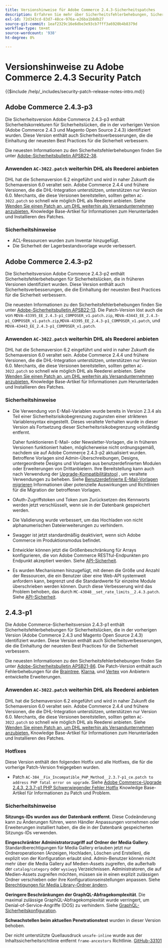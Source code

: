 ```yaml
---
title: Versionshinweise für Adobe Commerce 2.4.3-Sicherheitspatches
description: Erfahren Sie mehr über Sicherheitsfehlerbehebungen, Sicherheitsverbesserungen und andere sicherheitsrelevante Updates, die in den Sicherheits-Patch-Versionen für Adobe Commerce Version 2.4.3 enthalten sind.
exl-id: 72d343cd-83d7-48ce-976a-e26ba1b8db27
source-git-commit: 1eaf2329c16e6dbe3e93cb7fff3a6920b4b8379d
workflow-type: tm+mt
source-wordcount: '938'
ht-degree: 0%

---
```


# Versionshinweise zu Adobe Commerce 2.4.3 Security Patch

{{$include /help/_includes/security-patch-release-notes-intro.md}}

## Adobe Commerce 2.4.3-p3

Die Sicherheitsversion Adobe Commerce 2.4.3-p3 enthält Sicherheitskorrekturen für Sicherheitslücken, die in der vorherigen Version (Adobe Commerce 2.4.3 und Magento Open Source 2.4.3) identifiziert wurden. Diese Version enthält auch Sicherheitsverbesserungen, die die Einhaltung der neuesten Best Practices für die Sicherheit verbessern.

Die neuesten Informationen zu den Sicherheitsfehlerbehebungen finden Sie unter [Adobe-Sicherheitsbulletin APSB22-38](https://helpx.adobe.com/security/products/magento/apsb22-38.html).


### Anwenden `AC-3022.patch` weiterhin DHL als Reederei anbieten

DHL hat die Schemaversion 6.2 eingeführt und wird in naher Zukunft die Schemaversion 6.0 veraltet sein. Adobe Commerce 2.4.4 und frühere Versionen, die die DHL-Integration unterstützen, unterstützen nur Version 6.0. Merchants, die diese Versionen bereitstellen, sollten gelten `AC-3022.patch` so schnell wie möglich DHL als Reederei anbieten. Siehe [Wenden Sie einen Patch an, um DHL weiterhin als Versandunternehmen anzubieten.](https://support.magento.com/hc/en-us/articles/7707818131597-Apply-a-patch-to-continue-offering-DHL-as-shipping-carrier) Knowledge Base-Artikel für Informationen zum Herunterladen und Installieren des Patches.

### Sicherheitshinweise

* ACL-Ressourcen wurden zum Inventar hinzugefügt.
* Die Sicherheit der Lagerbestandsvorlage wurde verbessert.

## Adobe Commerce 2.4.3-p2

Die Sicherheitsversion Adobe Commerce 2.4.3-p2 enthält Sicherheitsfehlerbehebungen für Sicherheitslücken, die in früheren Versionen identifiziert wurden. Diese Version enthält auch Sicherheitsverbesserungen, die die Einhaltung der neuesten Best Practices für die Sicherheit verbessern.

Die neuesten Informationen zu den Sicherheitsfehlerbehebungen finden Sie unter [Adobe-Sicherheitsbulletin APSB22-13](https://helpx.adobe.com/security/products/magento/apsb22-13.html).  Die Patch-Version löst auch die von `MDVA-43395_EE_2.4.3-p1_COMPOSER_v1.patch.zip`, `MDVA-43443_EE_2.4.3-p1_COMPOSER_v1.patch.zip`,`MDVA-43395_EE_2.4.3-p1_COMPOSER_v1.patch`, und `MDVA-43443_EE_2.4.3-p1_COMPOSER_v1.patch`.


### Anwenden `AC-3022.patch` weiterhin DHL als Reederei anbieten

DHL hat die Schemaversion 6.2 eingeführt und wird in naher Zukunft die Schemaversion 6.0 veraltet sein. Adobe Commerce 2.4.4 und frühere Versionen, die die DHL-Integration unterstützen, unterstützen nur Version 6.0. Merchants, die diese Versionen bereitstellen, sollten gelten `AC-3022.patch` so schnell wie möglich DHL als Reederei anbieten. Siehe [Wenden Sie einen Patch an, um DHL weiterhin als Versandunternehmen anzubieten.](https://support.magento.com/hc/en-us/articles/7707818131597-Apply-a-patch-to-continue-offering-DHL-as-shipping-carrier) Knowledge Base-Artikel für Informationen zum Herunterladen und Installieren des Patches.


### Sicherheitshinweise

* Die Verwendung von E-Mail-Variablen wurde bereits in Version 2.3.4 als Teil einer Sicherheitsrisikobegrenzung zugunsten einer strikteren Variablensyntax eingestellt. Dieses veraltete Verhalten wurde in dieser Version als Fortsetzung dieser Sicherheitsrisikobegrenzung vollständig entfernt.

  Daher funktionieren E-Mail- oder Newsletter-Vorlagen, die in früheren Versionen funktioniert haben, möglicherweise nicht ordnungsgemäß, nachdem sie auf Adobe Commerce 2.4.3-p2 aktualisiert wurden. Betroffene Vorlagen sind Admin-Überschreibungen, Designs, untergeordnete Designs und Vorlagen aus benutzerdefinierten Modulen oder Erweiterungen von Drittanbietern. Ihre Bereitstellung kann auch nach Verwendung der [Upgrade-Kompatibilitätstool](https://experienceleague.adobe.com/docs/commerce-operations/upgrade-guide/upgrade-compatibility-tool/overview.html?lang=en) , um veraltete Verwendungen zu beheben. Siehe [Benutzerdefinierte E-Mail-Vorlagen migrieren](https://developer.adobe.com/commerce/frontend-core/guide/templates/email-migration/) Informationen über potenzielle Auswirkungen und Richtlinien für die Migration der betroffenen Vorlagen.

* OAuth-Zugriffstoken und Token zum Zurücksetzen des Kennworts werden jetzt verschlüsselt, wenn sie in der Datenbank gespeichert werden. <!-- AC-520 1323-->

* Die Validierung wurde verbessert, um das Hochladen von nicht alphanumerischen Dateierweiterungen zu verhindern. <!-- AC-479-->

* Swagger ist jetzt standardmäßig deaktiviert, wenn sich Adobe Commerce im Produktionsmodus befindet. <!-- AC-1450-->

* Entwickler können jetzt die Größenbeschränkung für Arrays konfigurieren, die von Adobe Commerce RESTful-Endpunkten pro Endpunkt akzeptiert werden. Siehe [API-Sicherheit](https://developer.adobe.com/commerce/webapi/get-started/api-security/). <!-- AC-465-->

* Es wurden Mechanismen hinzugefügt, mit denen die Größe und Anzahl der Ressourcen, die ein Benutzer über eine Web-API systemweit anfordern kann, begrenzt und die Standardwerte für einzelne Module überschrieben werden können. Durch diese Verbesserung wird das Problem behoben, das durch `MC-43048__set_rate_limits__2.4.3.patch`. Siehe [API-Sicherheit](https://developer.adobe.com/commerce/webapi/get-started/api-security/). <!-- AC-1120-->


## 2.4.3-p1

Die Adobe Commerce-Sicherheitsversion 2.4.3-p1 enthält Sicherheitsfehlerbehebungen für Sicherheitslücken, die in der vorherigen Version (Adobe Commerce 2.4.3 und Magento Open Source 2.4.3) identifiziert wurden. Diese Version enthält auch Sicherheitsverbesserungen, die die Einhaltung der neuesten Best Practices für die Sicherheit verbessern.


Die neuesten Informationen zu den Sicherheitsfehlerbehebungen finden Sie unter [Adobe-Sicherheitsbulletin APSB21-86](https://helpx.adobe.com/security/products/magento/apsb21-86.html). Die Patch-Version enthält auch Fehlerbehebungen für die [Braintree](https://experienceleague.adobe.com/docs/commerce-admin/stores-sales/payments/braintree.html), [Klarna](https://marketplace.magento.com/klarna-m2-klarna.html), und [Vertex](https://marketplace.magento.com/vertexinc-vertex-tax-module.html) von Anbietern entwickelte Erweiterungen.


### Anwenden `AC-3022.patch` weiterhin DHL als Reederei anbieten

DHL hat die Schemaversion 6.2 eingeführt und wird in naher Zukunft die Schemaversion 6.0 veraltet sein. Adobe Commerce 2.4.4 und frühere Versionen, die die DHL-Integration unterstützen, unterstützen nur Version 6.0. Merchants, die diese Versionen bereitstellen, sollten gelten `AC-3022.patch` so schnell wie möglich DHL als Reederei anbieten. Siehe [Wenden Sie einen Patch an, um DHL weiterhin als Versandunternehmen anzubieten.](https://support.magento.com/hc/en-us/articles/7707818131597-Apply-a-patch-to-continue-offering-DHL-as-shipping-carrier) Knowledge Base-Artikel für Informationen zum Herunterladen und Installieren des Patches.

### Hotfixes

Diese Version enthält den folgenden Hotfix und alle Hotfixes, die für die vorherige Patch-Version freigegeben wurden.

* Patch `AC-384__Fix_Incompatible_PHP_Method__2.3.7-p1_ce.patch to address PHP fatal error on upgrade`. Siehe [Adobe Commerce-Upgrade 2.4.3, 2.3.7-p1 PHP Schwerwiegender Fehler Hotfix](https://support.magento.com/hc/en-us/articles/4408021533069-Adobe-Commerce-upgrade-2-4-3-2-3-7-p1-PHP-Fatal-error-Hotfix) Knowledge Base-Artikel für Informationen zu Patch und Problem.

### Sicherheitshinweise

**Sitzungs-IDs wurden aus der Datenbank entfernt**. Diese Codeänderung kann zu Änderungen führen, wenn Händler Anpassungen vornehmen oder Erweiterungen installiert haben, die die in der Datenbank gespeicherten Sitzungs-IDs verwenden. <!-- MC-40976-->

**Eingeschränkter Administratorzugriff auf Ordner der Media Gallery**. Standardberechtigungen für Media Gallery erlauben jetzt nur Ordneroperationen (Anzeigen, Hochladen, Löschen und Erstellen), die explizit von der Konfiguration erlaubt sind. Admin-Benutzer können nicht mehr über die Media Gallery auf Medien-Assets zugreifen, die außerhalb der `catalog/category` oder `wysiwyg` Verzeichnissen. Administratoren, die auf Medien-Assets zugreifen möchten, müssen sie in einen explizit zulässigen Ordner verschieben oder ihre Konfigurationseinstellungen anpassen. Siehe [Berechtigungen für Media Library-Ordner ändern](https://developer.adobe.com/commerce/php/tutorials/backend/modify-image-library-permissions/). <!-- B2B-1897-->

**Geringere Beschränkungen der GraphQL-Abfragekomplexität**. Die maximal zulässige GraphQL-Abfragekomplexität wurde verringert, um Denial-of-Service-Angriffe (DOS) zu verhindern. Siehe [GraphQL-Sicherheitskonfiguration](https://devdocs.magento.com/guides/v2.4/graphql/security-configuration.html). <!-- PWA-1700-->

**Schwachstellen beim aktuellen Penetrationstest** wurden in dieser Version behoben. <!-- MC-42431-->

Der nicht unterstützte Quellausdruck `unsafe-inline` wurde aus der Inhaltssicherheitsrichtlinie entfernt `frame-ancestors` Richtlinie. [GitHub-33101](https://github.com/magento/magento2/issues/33101)<!-- MC-42632-->

